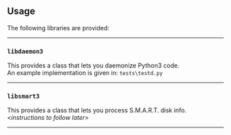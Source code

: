 ## Usage ##
The following libraries are provided:
***
### `libdaemon3` ###
This provides a class that lets you daemonize Python3 code.  
An example implementation is given in: `tests\testd.py`
***
### `libsmart3` ###
This provides a class that lets you process S.M.A.R.T. disk info.  
<*instructions to follow later*>
***
